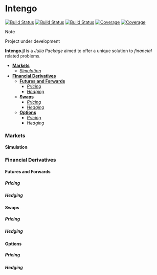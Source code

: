 # Intengo

[![Build Status](https://github.com/BopaxDev/Intengo.jl/actions/workflows/CI.yml/badge.svg?branch=main)](https://github.com/BopaxDev/Intengo.jl/actions/workflows/CI.yml?query=branch%3Amain)
[![Build Status](https://travis-ci.com/BopaxDev/Intengo.jl.svg?branch=main)](https://travis-ci.com/github/BopaxDev/Intengo.jl)
[![Build Status](https://ci.appveyor.com/api/projects/status/github/BopaxDev/Intengo.jl?svg=true)](https://ci.appveyor.com/project/BopaxDev/Intengo-jl)
[![Coverage](https://codecov.io/gh/BopaxDev/Intengo.jl/branch/main/graph/badge.svg)](https://codecov.io/gh/BopaxDev/Intengo.jl)
[![Coverage](https://coveralls.io/repos/github/BopaxDev/Intengo.jl/badge.svg?branch=main)](https://coveralls.io/github/BopaxDev/Intengo.jl?branch=main)

> [!NOTE]
> Project under development

__Intengo.jl__ is a _Julia Package_ aimed to offer a unique solution to _financial_ related problems.


- [__Markets__](#markets)
    - [_Simulation_](#simulation)
- [__Financial Derivatives__](#financial-derivatives)
    - [__Futures and Forwards__](#futures-and-forwards)
        - [_Pricing_](#pricing)
        - [_Hedging_](#hedging)
    - [__Swaps__](#swaps)
        - [_Pricing_](#pricing-1)
        - [_Hedging_](#hedging-1)
    - [__Options__](#options)
        - [_Pricing_](#pricing-2)
        - [_Hedging_](#hedging-2)

### Markets

#### Simulation

### Financial Derivatives

#### Futures and Forwards

##### Pricing

##### Hedging

#### Swaps

##### Pricing

##### Hedging

#### Options

##### Pricing

##### Hedging
